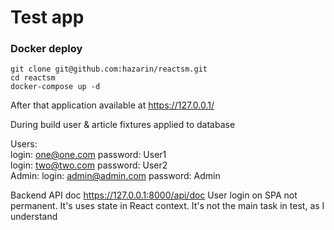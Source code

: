 # Test app

### Docker deploy
`git clone git@github.com:hazarin/reactsm.git`   
`cd reactsm`   
`docker-compose up -d`

After that application available at https://127.0.0.1/

During build user & article fixtures applied to database

Users:   
login: one@one.com password: User1   
login: two@two.com password: User2   
Admin:
login: admin@admin.com password: Admin

Backend API doc https://127.0.0.1:8000/api/doc
User login on SPA not permanent. It's uses state in React context.
It's not the main task in test, as I understand
